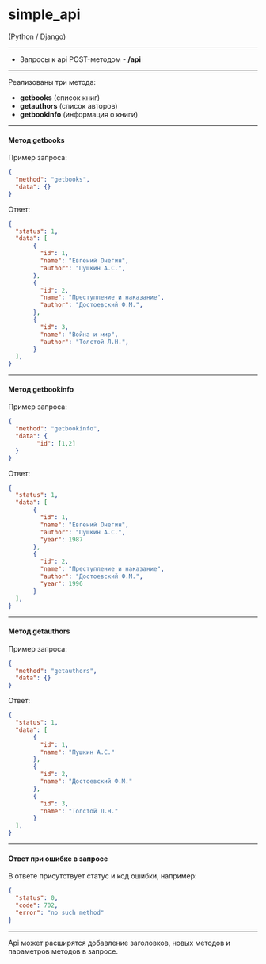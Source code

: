 # simple_api
(Python / Django)

***
* Запросы к api POST-методом - **/api**

***
Реализованы три метода:
 - **getbooks** (список книг)
 - **getauthors** (список авторов)
 - **getbookinfo** (информация о книги)
 
*** 
#### **Метод getbooks**
Пример запроса:  
```json  
{  
  "method": "getbooks",  
  "data": {}  
}
```

Ответ:
```json  
{  
  "status": 1,  
  "data": [  
       {  
         "id": 1,  
         "name": "Евгений Онегин",  
         "author": "Пушкин А.С.",  
       },  
       {  
         "id": 2,  
         "name": "Преступление и наказание",  
         "author": "Достоевский Ф.М.",  
       },  
       {  
         "id": 3,  
         "name": "Война и мир",  
         "author": "Толстой Л.Н.",  
       }  
  ],  
}  
```
  
***
#### **Метод getbookinfo**  
Пример запроса:  
```json  
{  
  "method": "getbookinfo",  
  "data": {  
        "id": [1,2]  
  }  
}
```

Ответ:  
```json  
{
  "status": 1,
  "data": [
       {
         "id": 1,
         "name": "Евгений Онегин",
         "author": "Пушкин А.С.",
         "year": 1987
       },
       {
         "id": 2,
         "name": "Преступление и наказание",
         "author": "Достоевский Ф.М.",
         "year": 1996
       }
  ],
}  
```
  
***
#### **Метод getauthors**  
Пример запроса:  
```json  
{  
  "method": "getauthors",  
  "data": {}  
}
```
Ответ:  
```json  
{
  "status": 1,
  "data": [
       {
         "id": 1,
         "name": "Пушкин А.С."
       },
       {
         "id": 2,
         "name": "Достоевский Ф.М."
       },
       {
         "id": 3,
         "name": "Толстой Л.Н."
       }
  ],
}
```
  
***
#### **Ответ при ошибке в запросе**  
В ответе присутствует статус и код ошибки, например:  
```json  
{
  "status": 0,
  "code": 702,
  "error": "no such method"
}
```  

***
Api может расширятся добавление заголовков, новых методов и параметров методов в запросе.  

